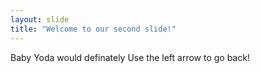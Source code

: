 ```yaml
---
layout: slide
title: "Welcome to our second slide!"
---
```

Baby Yoda would definately
Use the left arrow to go back!
